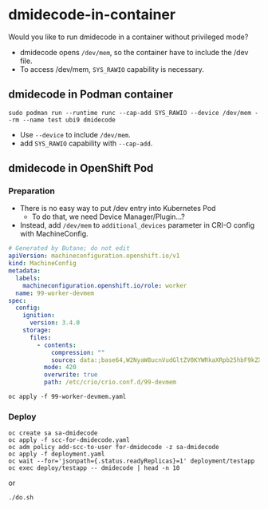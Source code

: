 # dmidecode-in-container
Would you like to run dmidecode in a container without privileged mode?

- dmidecode opens `/dev/mem`, so the container have to include the /dev file.
- To access /dev/mem, `SYS_RAWIO` capability is necessary.

## dmidecode in Podman container

```
sudo podman run --runtime runc --cap-add SYS_RAWIO --device /dev/mem --rm --name test ubi9 dmidecode
```

- Use `--device` to include `/dev/mem`.
- add `SYS_RAWIO` capability with `--cap-add`.

## dmidecode in OpenShift Pod

### Preparation

- There is no easy way to put /dev entry into Kubernetes Pod
  - To do that, we need Device Manager/Plugin...?
- Instead, add `/dev/mem` to `additional_devices` parameter in CRI-O config with MachineConfig.

```yaml:99-worker-devmem.yaml
# Generated by Butane; do not edit
apiVersion: machineconfiguration.openshift.io/v1
kind: MachineConfig
metadata:
  labels:
    machineconfiguration.openshift.io/role: worker
  name: 99-worker-devmem
spec:
  config:
    ignition:
      version: 3.4.0
    storage:
      files:
        - contents:
            compression: ""
            source: data:;base64,W2NyaW8ucnVudGltZV0KYWRkaXRpb25hbF9kZXZpY2VzID0gWwogICAgIi9kZXYvbWVtIgpdCg==
          mode: 420
          overwrite: true
          path: /etc/crio/crio.conf.d/99-devmem
```

```
oc apply -f 99-worker-devmem.yaml
```

### Deploy

```
oc create sa sa-dmidecode
oc apply -f scc-for-dmidecode.yaml
oc adm policy add-scc-to-user for-dmidecode -z sa-dmidecode
oc apply -f deployment.yaml
oc wait --for='jsonpath={.status.readyReplicas}=1' deployment/testapp
oc exec deploy/testapp -- dmidecode | head -n 10
```

or

```
./do.sh
```

